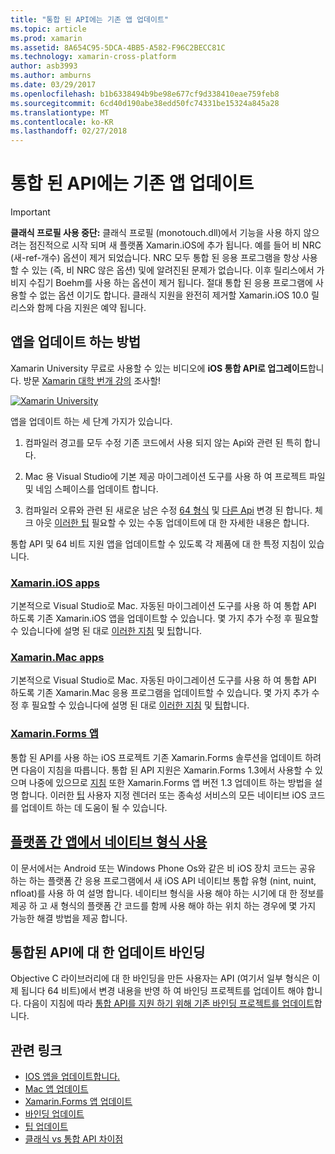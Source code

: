 ```yaml
---
title: "통합 된 API에는 기존 앱 업데이트"
ms.topic: article
ms.prod: xamarin
ms.assetid: 8A654C95-5DCA-4BB5-A582-F96C2BECC81C
ms.technology: xamarin-cross-platform
author: asb3993
ms.author: amburns
ms.date: 03/29/2017
ms.openlocfilehash: b1b6338494b9be98e677cf9d338410eae759feb8
ms.sourcegitcommit: 6cd40d190abe38edd50fc74331be15324a845a28
ms.translationtype: MT
ms.contentlocale: ko-KR
ms.lasthandoff: 02/27/2018
---
```

# <a name="updating-existing-apps-to-the-unified-api"></a>통합 된 API에는 기존 앱 업데이트

> [!IMPORTANT]
> **클래식 프로필 사용 중단:** 클래식 프로필 (monotouch.dll)에서 기능을 사용 하지 않으려는 점진적으로 시작 되며 새 플랫폼 Xamarin.iOS에 추가 됩니다. 예를 들어 비 NRC (새-ref-개수) 옵션이 제거 되었습니다. NRC 모두 통합 된 응용 프로그램을 항상 사용할 수 있는 (즉, 비 NRC 않은 옵션) 및에 알려진된 문제가 없습니다. 이후 릴리스에서 가비지 수집기 Boehm를 사용 하는 옵션이 제거 됩니다. 절대 통합 된 응용 프로그램에 사용할 수 없는 옵션 이기도 합니다. 클래식 지원을 완전히 제거할 Xamarin.iOS 10.0 릴리스와 함께 다음 지원은 예약 됩니다.




## <a name="how-to-update-your-apps"></a>앱을 업데이트 하는 방법

Xamarin University 무료로 사용할 수 있는 비디오에 **iOS 통합 API로 업그레이드**합니다. 방문 [Xamarin 대학 번개 강의](http://university.xamarin.com/lightninglectures) 조사할!

[ ![](updating-apps-images/xamu-video-sml.png "Xamarin University")](http://university.xamarin.com/lightninglectures)

앱을 업데이트 하는 세 단계 가지가 있습니다.

1. 컴파일러 경고를 모두 수정 기존 코드에서 사용 되지 않는 Api와 관련 된 특히 합니다.

2. Mac 용 Visual Studio에 기본 제공 마이그레이션 도구를 사용 하 여 프로젝트 파일 및 네임 스페이스를 업데이트 합니다.

3. 컴파일러 오류와 관련 된 새로운 남은 수정 [64 형식](~/cross-platform/macios/nativetypes.md) 및 [다른 Api](~/cross-platform/macios/unified/index.md#deprecated-typos) 변경 된 합니다. 체크 아웃 [이러한 팁](~/cross-platform/macios/unified/updating-tips.md) 필요할 수 있는 수동 업데이트에 대 한 자세한 내용은 합니다.

통합 API 및 64 비트 지원 앱을 업데이트할 수 있도록 각 제품에 대 한 특정 지침이 있습니다.

### <a name="xamarinios-appscross-platformmaciosunifiedupdating-ios-appsmd"></a>[Xamarin.iOS apps](~/cross-platform/macios/unified/updating-ios-apps.md)

기본적으로 Visual Studio로 Mac. 자동된 마이그레이션 도구를 사용 하 여 통합 API 하도록 기존 Xamarin.iOS 앱을 업데이트할 수 있습니다. 몇 가지 추가 수정 후 필요할 수 있습니다에 설명 된 대로 [이러한 지침](~/cross-platform/macios/unified/updating-ios-apps.md) 및 [팁](~/cross-platform/macios/unified/updating-tips.md)합니다.

###  <a name="xamarinmac-appscross-platformmaciosunifiedupdating-mac-appsmd"></a>[Xamarin.Mac apps](~/cross-platform/macios/unified/updating-mac-apps.md)

기본적으로 Visual Studio로 Mac. 자동된 마이그레이션 도구를 사용 하 여 통합 API 하도록 기존 Xamarin.Mac 응용 프로그램을 업데이트할 수 있습니다. 몇 가지 추가 수정 후 필요할 수 있습니다에 설명 된 대로 [이러한 지침](~/cross-platform/macios/unified/updating-mac-apps.md) 및 [팁](~/cross-platform/macios/unified/updating-tips.md)합니다.

###  <a name="xamarinforms-appscross-platformmaciosunifiedupdating-xamarin-forms-appsmd"></a>[Xamarin.Forms 앱](~/cross-platform/macios/unified/updating-xamarin-forms-apps.md)

통합 된 API를 사용 하는 iOS 프로젝트 기존 Xamarin.Forms 솔루션을 업데이트 하려면 다음이 지침을 따릅니다. 통합 된 API 지원은 Xamarin.Forms 1.3에서 사용할 수 있으며 나중에 있으므로 [지침](~/cross-platform/macios/unified/updating-xamarin-forms-apps.md) 또한 Xamarin.Forms 앱 버전 1.3 업데이트 하는 방법을 설명 합니다. 이러한 [팁](~/cross-platform/macios/unified/updating-tips.md) 사용자 지정 렌더러 또는 종속성 서비스의 모든 네이티브 iOS 코드를 업데이트 하는 데 도움이 될 수 있습니다.

## <a name="working-with-native-types-in-cross-platform-appscross-platformmaciosnativetypesmd"></a>[플랫폼 간 앱에서 네이티브 형식 사용](~/cross-platform/macios/nativetypes.md)

이 문서에서는 Android 또는 Windows Phone Os와 같은 비 iOS 장치 코드는 공유 하는 하는 플랫폼 간 응용 프로그램에서 새 iOS API 네이티브 통합 유형 (nint, nuint, nfloat)를 사용 하 여 설명 합니다. 네이티브 형식을 사용 해야 하는 시기에 대 한 정보를 제공 하 고 새 형식의 플랫폼 간 코드를 함께 사용 해야 하는 위치 하는 경우에 몇 가지 가능한 해결 방법을 제공 합니다.

## <a name="update-bindings-to-the-unified-api"></a>통합된 API에 대 한 업데이트 바인딩

Objective C 라이브러리에 대 한 바인딩을 만든 사용자는 API (여기서 일부 형식은 이제 됩니다 64 비트)에서 변경 내용을 반영 하 여 바인딩 프로젝트를 업데이트 해야 합니다.
다음이 지침에 따라 [통합 API를 지원 하기 위해 기존 바인딩 프로젝트를 업데이트](~/cross-platform/macios/unified/update-binding.md)합니다.




## <a name="related-links"></a>관련 링크

- [IOS 앱을 업데이트합니다.](~/cross-platform/macios/unified/updating-ios-apps.md)
- [Mac 앱 업데이트](~/cross-platform/macios/unified/updating-mac-apps.md)
- [Xamarin.Forms 앱 업데이트](~/cross-platform/macios/unified/updating-xamarin-forms-apps.md)
- [바인딩 업데이트](~/cross-platform/macios/unified/update-binding.md)
- [팁 업데이트](~/cross-platform/macios/unified/updating-tips.md)
- [클래식 vs 통합 API 차이점](http://developer.xamarin.comhttps://developer.xamarin.com/releases/ios/api_changes/classic-vs-unified-8.6.0/)

